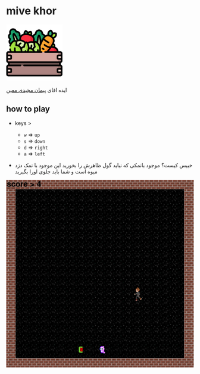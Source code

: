 mive khor
=========

<img src="./icon.png" width="30%" algin="left">

ایده اقای [پیمان مجیدی معین ](http://peymanmajidi.ir/)

how to play
-----------
- keys >
	- `w` => `up`
	- `s` => `down`
	- `d` => `right`
	- `a` => `left`

- خبیس کیست؟
	موجود بانمکی که نباید گول ظاهرش را بخورید
	این موجود با نمک دزد میوه است و شما باید جلوی اورا بگیرید
	
<img src="./playing.png" algin="center">
